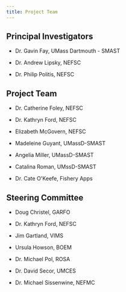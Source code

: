 ```yaml
---
title: Project Team
---
```


## Principal Investigators

-   Dr. Gavin Fay, UMass Dartmouth - SMAST

-   Dr. Andrew Lipsky, NEFSC

-   Dr. Philip Politis, NEFSC

## Project Team

-   Dr. Catherine Foley, NEFSC

-   Dr. Kathryn Ford, NEFSC

-   Elizabeth McGovern, NEFSC

-   Madeleine Guyant, UMassD-SMAST

-   Angelia Miller, UMassD-SMAST

-   Catalina Roman, UMssD-SMAST

-   Dr. Cate O'Keefe, Fishery Apps

## Steering Committee

-   Doug Christel, GARFO

-   Dr. Kathryn Ford, NEFSC

-   Jim Gartland, VIMS

-   Ursula Howson, BOEM

-   Dr. Michael Pol, ROSA

-   Dr. David Secor, UMCES

-   Dr. Michael Sissenwine, NEFMC


